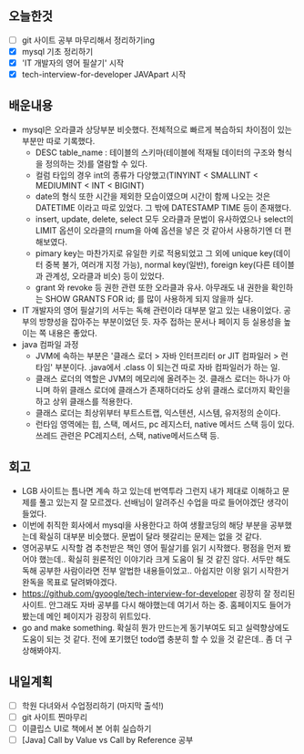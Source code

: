 ## 오늘한것
- [ ] git 사이트 공부 마무리해서 정리하기ing
- [X] mysql 기초 정리하기
- [X] 'IT 개발자의 영어 필살기' 시작
- [X] tech-interview-for-developer JAVApart 시작
## 배운내용
- mysql은 오라클과 상당부분 비슷했다. 전체적으로 빠르게 복습하되 차이점이 있는 부분만 따로 기록했다. 
  - DESC table_name : 테이블의 스키마(테이블에 적재될 데이터의 구조와 형식을 정의하는 것)를 열람할 수 있다.
  - 컬럼 타입의 경우 int의 종류가 다양했고(TINYINT < SMALLINT < MEDIUMINT < INT < BIGINT)
  - date의 형식 또한 시간을 제외한 모습이였으며 시간이 함께 나오는 것은 DATETIME 이라고 따로 있었다. 그 밖에 DATESTAMP TIME 등이 존재했다.
  - insert, update, delete, select 모두 오라클과 문법이 유사하였으나 select의 LIMIT 옵션이 오라클의 rnum을 아예 옵션을 넣은 것 같아서 사용하기엔 더 편해보였다.
  - pimary key는 마찬가지로 유일한 키로 적용되었고 그 외에 unique key(데이터 중복 불가, 여러개 지정 가능), normal key(일반), foreign key(다른 테이블과 관계성, 오라클과 비슷) 등이 있었다. 
  - grant 와 revoke 등 권한 관련 또한 오라클과 유사. 아무래도 내 권한을 확인하는 SHOW GRANTS FOR id; 를 많이 사용하게 되지 않을까 싶다.
- IT 개발자의 영어 필살기의 서두는 독해 관련이라 대부분 알고 있는 내용이었다. 공부의 방향성을 잡아주는 부분이었던 듯. 자주 접하는 문서나 페이지 등 실용성을 높이는 쪽 내용은 좋았다.
- java 컴파일 과정
  - JVM에 속하는 부분은 '클래스 로더 > 자바 인터프리터 or JIT 컴파일러 > 런타임' 부분이다. .java에서 .class  이 되는건 따로 자바 컴파일러가 하는 일.
  - 클래스 로더의 역할은 JVM의 메모리에 올려주는 것. 클래스 로더는 하나가 아니며 하위 클래스 로더에 클래스가 존재하더라도 상위 클래스 로더까지 확인을 하고 상위 클래스를 적용한다.
  - 클래스 로더는 최상위부터 부트스트랩, 익스텐션, 시스템, 유저정의 순이다.
  - 런타임 영역에는 힙, 스택, 메서드, pc 레지스터, native 메서드 스택 등이 있다. 쓰레드 관련은 PC레지스터, 스택, native메서드스택 등.
## 회고
- LGB 사이트는 틈나면 계속 하고 있는데 번역투라 그런지 내가 제대로 이해하고 문제를 풀고 있는지 잘 모르겠다. 선배님이 알려주신 수업을 따로 들어야겠단 생각이 들었다.
- 이번에 취직한 회사에서 mysql을 사용한다고 하여 생활코딩의 해당 부분을 공부했는데 확실히 대부분 비슷했다. 문법이 달라 헷갈리는 문제는 없을 것 같다.
- 영어공부도 시작할 겸 추천받은 책인 영어 필살기를 읽기 시작했다. 평점을 먼저 봤어야 했는데.. 확실히 원론적인 이야기라 크게 도움이 될 것 같진 않다. 서두만 해도 독해 공부한 사람이라면 전부 알법한 내용들이었고.. 아쉽지만 이왕 읽기 시작한거 완독을 목표로 달려봐야겠다. 
- https://github.com/gyoogle/tech-interview-for-developer 굉장히 잘 정리된 사이트. 안그래도 자바 공부를 다시 해야했는데 여기서 하는 중. 홈페이지도 들어가봤는데 메인 페이지가 굉장히 위트있다.
- go and make something. 확실히 뭔가 만드는게 동기부여도 되고 실력향상에도 도움이 되는 것 같다. 전에 포기했던 todo앱 충분히 할 수 있을 것 같은데.. 좀 더 구상해봐야지.
## 내일계획
- [ ] 학원 다녀와서 수업정리하기 (마지막 출석!)
- [ ] git 사이트 찐마무리
- [ ] 이클립스 UI로 책에서 본 어휘 실습하기
- [ ] [Java] Call by Value vs Call by Reference 공부
